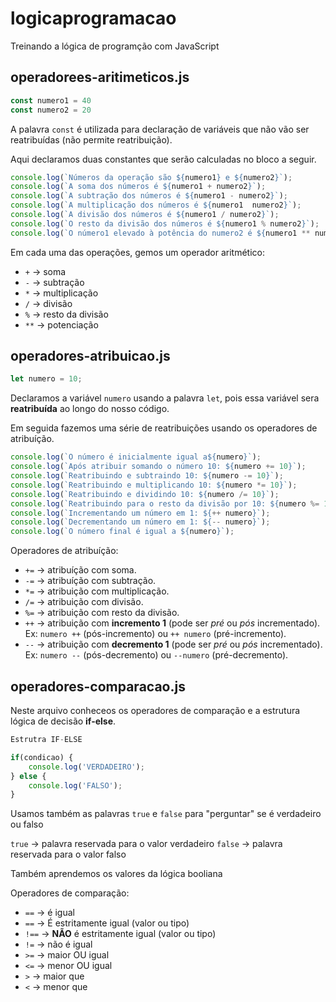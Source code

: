 # logicaprogramacao

Treinando a lógica de programção com JavaScript

## operadorees-aritimeticos.js

~~~js
const numero1 = 40
const numero2 = 20
~~~

A palavra `const` é utilizada para declaração de variáveis que não vão ser reatribuídas (não permite reatribuição).

Aqui declaramos duas constantes que serão calculadas no bloco a seguir.

~~~js
console.log(`Números da operação são ${numero1} e ${numero2}`);
console.log(`A soma dos números é ${numero1 + numero2}`);
console.log(`A subtração dos números é ${numero1 - numero2}`);
console.log(`A multiplicação dos números é ${numero1  numero2}`);
console.log(`A divisão dos números é ${numero1 / numero2}`);
console.log(`O resto da divisão dos números é ${numero1 % numero2}`);
console.log(`O número1 elevado à potência do numero2 é ${numero1 ** numero2}`);
~~~

Em cada uma das operações, gemos um operador aritmético:

*   `+` -> soma
*   `-` -> subtração
*   `*` -> multiplicação
*   `/` -> divisão
*   `%` -> resto da divisão
*   `**` -> potenciação

## operadores-atribuicao.js
~~~js
let numero = 10;
~~~

Declaramos a variável `numero` usando a palavra `let`, pois essa variável sera **reatribuída** ao longo do nosso código.

Em seguida fazemos uma série de reatribuições usando os operadores de atribuíção.

~~~js
console.log(`O número é inicialmente igual a${numero}`);
console.log(`Após atribuir somando o número 10: ${numero += 10}`);
console.log(`Reatribuindo e subtraindo 10: ${numero -= 10}`);
console.log(`Reatribuindo e multiplicando 10: ${numero *= 10}`);
console.log(`Reatribuindo e dividindo 10: ${numero /= 10}`);
console.log(`Reatribuindo para o resto da divisão por 10: ${numero %= 10}`);
console.log(`Incrementando um número em 1: ${++ numero}`);
console.log(`Decrementando um número em 1: ${-- numero}`);
console.log(`O número final é igual a ${numero}`);
~~~

Operadores de atribuíção:

*   `+=` -> atribuíção com soma.
*   `-=` -> atribuíção com subtração.
*   `*=` -> atribuição com multiplicação.
*   `/=` -> atribuição com divisão.
*   `%=` -> atribuição com resto da divisão.
*   `++` -> atribuição com **incremento 1** (pode ser *pré* ou *pós* incrementado). Ex: `numero ++` (pós-incremento) ou `++ numero` (pré-incremento).
*   `--` -> atribuição com **decremento 1** (pode ser *pré* ou *pós* incrementado). Ex: `numero --` (pós-decremento) ou `--numero` (pré-decremento).


## operadores-comparacao.js

Neste arquivo conheceos os operadores de comparação e a estrutura lógica de decisão **if-else**.

~~~js
Estrutra IF-ELSE

if(condicao) { 
    console.log('VERDADEIRO');
} else {
    console.log('FALSO');
}
~~~

Usamos também as palavras `true` e `false` para "perguntar" se é verdadeiro ou falso

   `true` -> palavra reservada para o valor verdadeiro
   `false` -> palavra reservada para o valor falso

Também aprendemos os valores da lógica booliana


Operadores de comparação:

*   `==` -> é igual
*   `==` -> É estritamente igual (valor ou tipo)
*   `!==` -> **NÃO** é estritamente igual (valor ou tipo)
*   `!=` -> não é igual
*   `>=` -> maior OU igual
*   `<=` -> menor OU igual
*   `>` -> maior que
*   `<` -> menor que